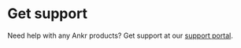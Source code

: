 # Get support

Need help with any Ankr products? Get support at our [support portal](https://ankrnetwork.atlassian.net/servicedesk/customer/portal/10).